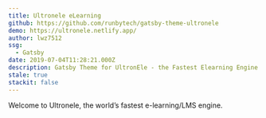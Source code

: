 ```yaml
---
title: Ultronele eLearning
github: https://github.com/runbytech/gatsby-theme-ultronele
demo: https://ultronele.netlify.app/
author: lwz7512
ssg:
  - Gatsby
date: 2019-07-04T11:28:21.000Z
description: Gatsby Theme for UltronEle - the Fastest Elearning Engine in the world
stale: true
stackit: false
---
```


Welcome to Ultronele, the world’s fastest e-learning/LMS engine.
